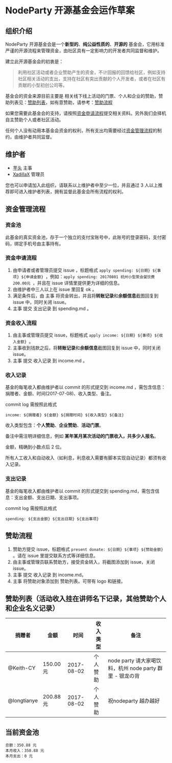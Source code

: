 #  NodeParty 开源基金会运作草案
## 组织介绍

NodeParty 开源基金会是一个**新型的**、**纯公益性质的**、**开源的** 基金会，它用标准严谨的开源流程来管理资金，由社区具有一定影响力的开发者共同监督和维护。

建立此开源基金会的初衷是：
> 利用社区活动或者企业赞助产生的资金，不计回报的回馈给社区，例如支持社区相关活动的支出，支持在社区有突出贡献的个人开发者，或者在社区有贡献的小型初创公司等。

基金会的资金来源目前主要是 相关线下线上活动的门票、个人和企业的赞助，赞助列表见：[赞助列表](#赞助列表活动收入挂在讲师名下记录其他赞助个人和企业名义记录)，如有意赞助，请参考：[赞助流程](#赞助流程)

如果您需要此基金会的支持，请按照[资金申请流程](#资金申请流程)提交相关资料。另外我们会择机自主赞助个人或者社区活动。

任何个人没有动用本基金会资金的权利，所有支出均需要经过[资金管理流程](#资金管理流程)的制约，由维护者共同监督。

## 维护者

* [芋头](https://github.com/xinyu198736) 主事
* [XadillaX](https://github.com/XadillaX) 管理员

您也可以申请加入此组织，请联系以上维护者中至少一位，并且通过 3 人以上推荐即可进入维护者列表，拥有监督此基金会所有流程的权利。

## 资金管理流程

### 资金池

此基金的真实资金池，存于一个独立的支付宝账号中，此账号的登录密码，支付密码，绑定手机号由主事持有。

### 资金申请流程

1. 由申请者或者管理员提交 issue ，标题格式 
`apply spending: ${日期} ${事项} ${申请金额} `，例如：`apply spending: 20170801 杭州小型聚会餐饮费 200.00元 `，并且在 issue 详情里提供更为详细的信息。
2. 由维护者中三人以上在 issue 里回复 ok 。
3. 满足条件后，由 主事 将资金转出，并且将**转账记录**和**余额信息**截图回复到 issue 中，同时关闭 issue。
4. 主事 提交 支出记录 到 spending.md 。

### 资金收入流程

1. 由主事或管理员提交 issue，标题格式 `apply income: ${日期} ${事项} ${收入金额} `。
2. 主事收到钱款之后，将**转账记录**和**余额信息**截图回复到 issue 中，同时关闭 issue。
3. 主事 提交 收入记录 到 income.md 。

### 收入记录

基金的每笔收入都由维护者以 commit 的形式提交到 income.md ，需包含信息：捐赠者、金额、时间(2017-07-08)、收入类型、备注。

commit log 需按照此格式 

	income: ${捐赠者} ${金额} ${捐赠时间} ${收入类型} ${备注}

收入类型包含：**个人赞助**、**企业赞助**、**活动门票**。

备注中需注明详细信息，例如 **某年某月某次活动的门票收入，共多少人报名**。

金额，精确到小数点后 2 位。

所有人工收入和自动收入（如利息，利息收入需要有脚本实现自动记录）都须有收入记录。

### 支出记录

基金的每笔收入都由维护者以 commit 的形式提交到 spending.md，需包含信息：支出金额、支出日期、支出事项。

commit log 需按照此格式 

	spending: ${支出金额} ${支出日期} ${支出事项}

## 赞助流程

1. 赞助方提交 issue，标题格式 `present donate: ${日期} ${事项} ${赞助金额} `。请在 issue 里提交联系方式等详细信息。
2. 由主事或管理员联系赞助方，接受资金转入，将截图添加到 issue，关闭 issue。
3. 主事 提交 收入记录 到 income.md。
4. 主事 将赞助对象添加到 赞助列表。可带有 logo 和链接。

## 赞助列表（活动收入挂在讲师名下记录，其他赞助个人和企业名义记录）

| 捐赠者 | 金额 | 时间| 收入类型 | 备注 | 
|-------|-----|----------|--------|-------------------------|
| @Keith-CY | 150.00 元 | 2017-08-02 | 个人赞助 | node party 请大家喝饮料，杭州 node party 群里 - 银龙の背 |
| @longtianye  | 200.88 元  | 2017-08-02 | 个人赞助 | 祝nodeparty 越办越好 |

## 当前资金池

```money
总额：350.88 元
本月收入：350.88 元
本月支出：0 元
```
